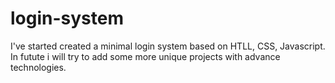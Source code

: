 # login-system
I've started created a minimal login system based on HTLL, CSS, Javascript. In futute i will try to add some more unique projects with advance technologies.

